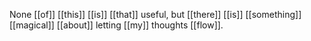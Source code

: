 None [[of]] [[this]] [[is]] [[that]] useful, but [[there]] [[is]] [[something]] [[magical]] [[about]] letting [[my]] thoughts [[flow]]. 